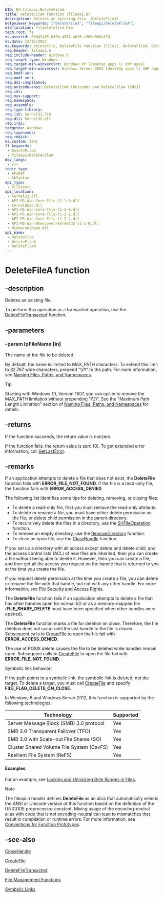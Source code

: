 ```yaml
---
UID: NF:fileapi.DeleteFileA
title: DeleteFileA function (fileapi.h)
description: Deletes an existing file. (DeleteFileA)
helpviewer_keywords: ["DeleteFileA", "fileapi/DeleteFileA"]
old-location: fs\deletefile.htm
tech.root: fs
ms.assetid: 0b947a85-816b-4374-a8f8-c369e366a17d
ms.date: 12/15/2023
ms.keywords: DeleteFile, DeleteFile function [Files], DeleteFileA, DeleteFileW, _win32_deletefile, base.deletefile, fileapi/DeleteFile, fileapi/DeleteFileA, fileapi/DeleteFileW, fs.deletefile, winbase/DeleteFile, winbase/DeleteFileA, winbase/DeleteFileW
req.header: fileapi.h
req.include-header: Windows.h
req.target-type: Windows
req.target-min-winverclnt: Windows XP [desktop apps \| UWP apps]
req.target-min-winversvr: Windows Server 2003 [desktop apps \| UWP apps]
req.kmdf-ver: 
req.umdf-ver: 
req.ddi-compliance: 
req.unicode-ansi: DeleteFileW (Unicode) and DeleteFileA (ANSI)
req.idl: 
req.max-support: 
req.namespace: 
req.assembly: 
req.type-library: 
req.lib: Kernel32.lib
req.dll: Kernel32.dll
req.irql: 
targetos: Windows
req.typenames: 
req.redist: 
ms.custom: 19H1
f1_keywords:
 - DeleteFileA
 - fileapi/DeleteFileA
dev_langs:
 - c++
topic_type:
 - APIRef
 - kbSyntax
api_type:
 - DllExport
api_location:
 - Kernel32.dll
 - API-MS-Win-Core-File-l1-1-0.dll
 - KernelBase.dll
 - API-MS-Win-Core-File-l1-2-0.dll
 - API-MS-Win-Core-File-l1-2-1.dll
 - API-MS-Win-Core-File-l1-2-2.dll
 - API-MS-Win-DownLevel-Kernel32-l1-1-0.dll
 - MinKernelBase.dll
api_name:
 - DeleteFile
 - DeleteFileA
 - DeleteFileW
---
```


# DeleteFileA function

## -description

Deletes an existing file.

To perform this operation as a transacted operation, use the [DeleteFileTransacted](/windows/win32/api/winbase/nf-winbase-deletefiletransacteda) function.

## -parameters

### -param lpFileName [in]

The name of the file to be deleted.

By default, the name is limited to MAX_PATH characters. To extend this limit to 32,767 wide characters, prepend "\\\\?\\" to the path. For more information, see [Naming Files, Paths, and Namespaces](/windows/win32/fileio/naming-a-file).

> [!TIP]
> Starting with Windows 10, Version 1607, you can opt-in to remove the MAX_PATH limitation without prepending "\\\\?\\". See the "Maximum Path Length Limitation" section of [Naming Files, Paths, and Namespaces](/windows/win32/fileio/naming-a-file) for details.

## -returns

If the function succeeds, the return value is nonzero.

If the function fails, the return value is zero (0). To get extended error information, call [GetLastError](/windows/win32/api/errhandlingapi/nf-errhandlingapi-getlasterror).

## -remarks

If an application attempts to delete a file that does not exist, the **DeleteFile** function fails with **ERROR_FILE_NOT_FOUND**. If the file is a read-only file, the function fails with **ERROR_ACCESS_DENIED**.

The following list identifies some tips for deleting, removing, or closing files:

- To delete a read-only file, first you must remove the read-only attribute.
- To delete or rename a file, you must have either delete permission on the file, or delete child permission in the parent directory.
- To recursively delete the files in a directory, use the [SHFileOperation](/windows/win32/api/shellapi/nf-shellapi-shfileoperationa) function.
- To remove an empty directory, use the [RemoveDirectory](nf-fileapi-removedirectorya.md) function.
- To close an open file, use the [CloseHandle](/windows/win32/api/handleapi/nf-handleapi-closehandle) function.

If you set up a directory with all access except delete and delete child, and the access control lists (ACL) of new files are inherited, then you can create a file without being able to delete it. However, then you can create a file, and then get all the access you request on the handle that is returned to you at the time you create the file.

If you request delete permission at the time you create a file, you can delete or rename the file with that handle, but not with any other handle. For more information, see [File Security and Access Rights](/windows/win32/FileIO/file-security-and-access-rights).

The **DeleteFile** function fails if an application attempts to delete a file that has other handles open for normal I/O or as a memory-mapped file (**FILE_SHARE_DELETE** must have been specified when other handles were opened).

The **DeleteFile** function marks a file for deletion on close. Therefore, the file deletion does not occur until the last handle to the file is closed. Subsequent calls to [CreateFile](nf-fileapi-createfilea.md) to open the file fail with **ERROR_ACCESS_DENIED**.

The use of POSIX delete causes the file to be deleted while handles remain open. Subsequent calls to [CreateFile](nf-fileapi-createfilea.md) to open the file fail with **ERROR_FILE_NOT_FOUND**.

Symbolic link behavior:

If the path points to a symbolic link, the symbolic link is deleted, not the target. To delete a target, you must call [CreateFile](nf-fileapi-createfilea.md) and specify **FILE_FLAG_DELETE_ON_CLOSE**.

In Windows 8 and Windows Server 2012, this function is supported by the following technologies:

| Technology | Supported |
|------------|-----------|
| Server Message Block (SMB) 3.0 protocol | Yes |
| SMB 3.0 Transparent Failover (TFO) | Yes |
| SMB 3.0 with Scale-out File Shares (SO) | Yes |
| Cluster Shared Volume File System (CsvFS) | Yes |
| Resilient File System (ReFS) | Yes |

#### Examples

For an example, see [Locking and Unlocking Byte Ranges in Files](/windows/win32/FileIO/locking-and-unlocking-byte-ranges-in-files).

> [!NOTE]
> The fileapi.h header defines **DeleteFile** as an alias that automatically selects the ANSI or Unicode version of this function based on the definition of the UNICODE preprocessor constant. Mixing usage of the encoding-neutral alias with code that is not encoding-neutral can lead to mismatches that result in compilation or runtime errors. For more information, see [Conventions for Function Prototypes](/windows/win32/intl/conventions-for-function-prototypes).

## -see-also

[CloseHandle](/windows/win32/api/handleapi/nf-handleapi-closehandle)

[CreateFile](nf-fileapi-createfilea.md)

[DeleteFileTransacted](/windows/win32/api/winbase/nf-winbase-deletefiletransacteda)

[File Management Functions](/windows/win32/FileIO/file-management-functions)

[Symbolic Links](/windows/win32/FileIO/symbolic-links)
